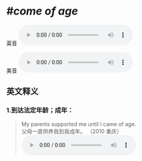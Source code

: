 # ***\#come of age*** 
英音
<audio src="./media/come of age1_AAC.aac" controls="controls"></audio>

美音
<audio src="./media/come of age2_AAC.aac" controls="controls"></audio>



  

英文释义
---
### 1.**到达法定年龄；成年：**  

 > My parents supported me until I came of age.  
 > 父母一直供养我到我成年。  （2010 重庆）  
<audio src="./media/6-age.aac" controls="controls"></audio>


